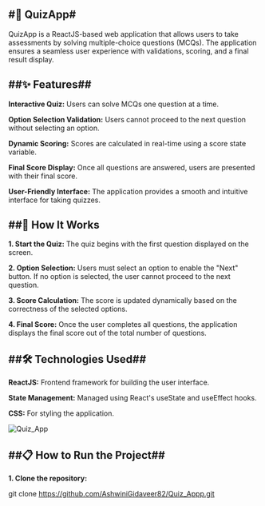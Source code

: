 **#🎯 QuizApp#**
------------------------------------------------------------------------------------------------------------------------------------------
QuizApp is a ReactJS-based web application that allows users to take assessments by solving multiple-choice questions (MCQs). The application ensures a seamless user experience with validations, scoring, and a final result display.

**##✨ Features##**
------------------------------------------------------------------------------------------------------------------------------------------

**Interactive Quiz:** Users can solve MCQs one question at a time.

**Option Selection Validation:** Users cannot proceed to the next question without selecting an option.

**Dynamic Scoring:** Scores are calculated in real-time using a score state variable.

**Final Score Display:** Once all questions are answered, users are presented with their final score.

**User-Friendly Interface:** The application provides a smooth and intuitive interface for taking quizzes.

**##🚀 How It Works**
------------------------------------------------------------------------------------------------------------------------------------------
 **1. Start the Quiz:** The quiz begins with the first question displayed on the screen.

**2. Option Selection:** Users must select an option to enable the "Next" button.
If no option is selected, the user cannot proceed to the next question.

**3. Score Calculation:** The score is updated dynamically based on the correctness of the selected options.

**4. Final Score:** Once the user completes all questions, the application displays the final score out of the total number of questions.

**##🛠️ Technologies Used##**
------------------------------------------------------------------------------------------------------------------------------------------
**ReactJS:** Frontend framework for building the user interface.

**State Management:** Managed using React's useState and useEffect hooks.

**CSS:** For styling the application.

![Quiz_App](https://github.com/user-attachments/assets/1950c542-e7ea-4781-903f-b09b1250270a)



**##📋 How to Run the Project##**
------------------------------------------------------------------------------------------------------------------------------------------

**1. Clone the repository:**
   
git clone https://github.com/AshwiniGidaveer82/Quiz_Appp.git
